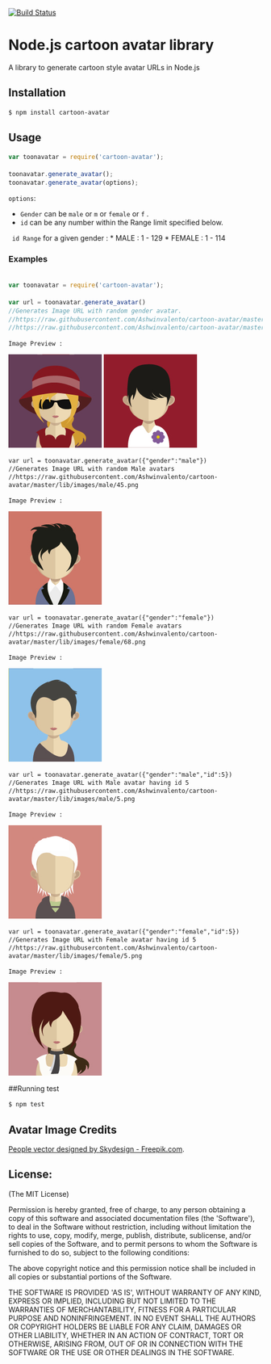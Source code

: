 [![Build Status](https://travis-ci.org/Ashwinvalento/cartoon-avatar.svg?branch=master)](https://travis-ci.org/Ashwinvalento/cartoon-avatar)

Node.js cartoon avatar library
========================
A library to generate cartoon style avatar URLs in Node.js


Installation
-----------
```sh
$ npm install cartoon-avatar
```

Usage
------

```javascript
var toonavatar = require('cartoon-avatar');

toonavatar.generate_avatar();
toonavatar.generate_avatar(options);

```

 `options`:
 * `Gender` can be `male` or `m` or `female` or `f` .
 * `id` can be any number within the Range limit specified below. 
 
  ` id Range` for a given gender :
	* MALE : 1 - 129
	* FEMALE : 1 - 114

### Examples

```javascript

var toonavatar = require('cartoon-avatar');

var url = toonavatar.generate_avatar()
//Generates Image URL with random gender avatar.
//https://raw.githubusercontent.com/Ashwinvalento/cartoon-avatar/master/lib/images/female/10.png
//https://raw.githubusercontent.com/Ashwinvalento/cartoon-avatar/master/lib/images/male/86.png
```
`Image Preview :`

![Random Avatar](https://raw.githubusercontent.com/Ashwinvalento/cartoon-avatar/master/lib/images/female/10.png) ![Random Avatar](https://raw.githubusercontent.com/Ashwinvalento/cartoon-avatar/master/lib/images/male/86.png)

```
var url = toonavatar.generate_avatar({"gender":"male"})
//Generates Image URL with random Male avatars
//https://raw.githubusercontent.com/Ashwinvalento/cartoon-avatar/master/lib/images/male/45.png
```
`Image Preview :`

![Random Avatar](https://raw.githubusercontent.com/Ashwinvalento/cartoon-avatar/master/lib/images/male/45.png) 

```
var url = toonavatar.generate_avatar({"gender":"female"})
//Generates Image URL with random Female avatars
//https://raw.githubusercontent.com/Ashwinvalento/cartoon-avatar/master/lib/images/female/68.png
```
`Image Preview :`

![Random Avatar](https://raw.githubusercontent.com/Ashwinvalento/cartoon-avatar/master/lib/images/female/68.png) 

```
var url = toonavatar.generate_avatar({"gender":"male","id":5})
//Generates Image URL with Male avatar having id 5
//https://raw.githubusercontent.com/Ashwinvalento/cartoon-avatar/master/lib/images/male/5.png
```
`Image Preview :`

![Random Avatar](https://raw.githubusercontent.com/Ashwinvalento/cartoon-avatar/master/lib/images/male/5.png) 

```
var url = toonavatar.generate_avatar({"gender":"female","id":5})
//Generates Image URL with Female avatar having id 5
//https://raw.githubusercontent.com/Ashwinvalento/cartoon-avatar/master/lib/images/female/5.png
```
`Image Preview :`

![Random Avatar](https://raw.githubusercontent.com/Ashwinvalento/cartoon-avatar/master/lib/images/female/5.png) 


##Running test

```sh
$ npm test
```

## Avatar Image Credits
 [People vector designed by Skydesign - Freepik.com](http://www.freepik.com/free-photos-vectors/people).
 

License:
--------

(The MIT License)

Permission is hereby granted, free of charge, to any person obtaining
a copy of this software and associated documentation files (the
'Software'), to deal in the Software without restriction, including
without limitation the rights to use, copy, modify, merge, publish,
distribute, sublicense, and/or sell copies of the Software, and to
permit persons to whom the Software is furnished to do so, subject to
the following conditions:

The above copyright notice and this permission notice shall be
included in all copies or substantial portions of the Software.

THE SOFTWARE IS PROVIDED 'AS IS', WITHOUT WARRANTY OF ANY KIND,
EXPRESS OR IMPLIED, INCLUDING BUT NOT LIMITED TO THE WARRANTIES OF
MERCHANTABILITY, FITNESS FOR A PARTICULAR PURPOSE AND NONINFRINGEMENT.
IN NO EVENT SHALL THE AUTHORS OR COPYRIGHT HOLDERS BE LIABLE FOR ANY
CLAIM, DAMAGES OR OTHER LIABILITY, WHETHER IN AN ACTION OF CONTRACT,
TORT OR OTHERWISE, ARISING FROM, OUT OF OR IN CONNECTION WITH THE
SOFTWARE OR THE USE OR OTHER DEALINGS IN THE SOFTWARE.
